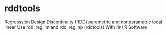 # rddtools
Regresssion Design Discontinuity (RDD) parametric and nonparametric local linear Use rdd_reg_lm and rdd_reg_np (rddtools) With (In) R Software

